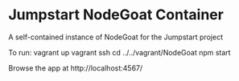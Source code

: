 # Jumpstart NodeGoat Container
A self-contained instance of NodeGoat for the Jumpstart project

To run:
vagrant up
vagrant ssh
cd ../../vagrant/NodeGoat
npm start

Browse the app at http://localhost:4567/
